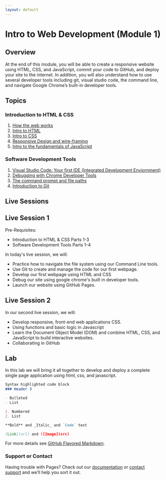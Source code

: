 ```yaml
---
layout: default
---
```

# Intro to Web Development (Module 1)

## Overview

At the end of this module, you will be able to create a responsive website using HTML, CSS, and JavaScript, commit your code to GitHub, and deploy your site to the internet.  In addition, you will also understand how to use several developer tools including git, visual studio code, the command line, and navigate Google Chrome’s built-in developer tools.

## Topics

### Introduction to HTML & CSS
1. [How the web works](how_the_web_works.html)
2. [Intro to HTML](intro_to_html.html)
3. [Intro to CSS](intro_to_css.html)
4. [Responsive Design and wire-framing](intro_to_responsive_design.html)
5. [Intro to the fundamentals of JavaScript](intro_to_javascript.html)

### Software Development Tools

1. [Visual Studio Code: Your first IDE (Integrated Development Enviornment)](intro_to_vscode.html)
2. [Debugging with Chrome Developer Tools](intro_to_chrome.html)
3. [The command prompt and file paths](intro_to_cmd.html)
4. [Introduction to Git](intro_to_git.html)

## Live Sessions

## Live Session 1
Pre-Requisites: 
- Introduction to HTML & CSS Parts 1-3
- Software Development Tools Parts 1-4

In today's live session, we will:
- Practice how to navigate the file system using our Command Line tools.
- Use Git to create and manage the code for our first webpage.
- Develop our first webpage using HTML and CSS
- Debug our site using google chrome's built in developer tools.
- Launch our website using GitHub Pages.

## Live Session 2
In our second live session, we will:
- Develop responsive, front-end web applications CSS.
- Using functions and basic logic in Javascript
- Learn the Document Object Model (DOM) and combine HTML, CSS, and JavaScript to build interactive websites. 
- Collaborating in GitHub



## Lab

In this lab we will bring it all together to develop and deploy a complete single page application using html, css, and javascript.

```markdown
Syntax highlighted code block
### Header 3

- Bulleted
- List

1. Numbered
2. List

**Bold** and _Italic_ and `Code` text

[Link](url) and ![Image](src)
```

For more details see [GitHub Flavored Markdown](https://guides.github.com/features/mastering-markdown/).

### Support or Contact

Having trouble with Pages? Check out our [documentation](https://docs.github.com/categories/github-pages-basics/) or [contact support](https://github.com/contact) and we’ll help you sort it out.
